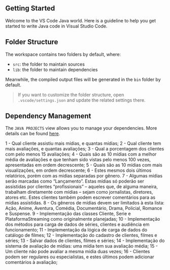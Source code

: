 ## Getting Started

Welcome to the VS Code Java world. Here is a guideline to help you get started to write Java code in Visual Studio Code.

## Folder Structure

The workspace contains two folders by default, where:

- `src`: the folder to maintain sources
- `lib`: the folder to maintain dependencies

Meanwhile, the compiled output files will be generated in the `bin` folder by default.

> If you want to customize the folder structure, open `.vscode/settings.json` and update the related settings there.

## Dependency Management

The `JAVA PROJECTS` view allows you to manage your dependencies. More details can be found [here](https://github.com/microsoft/vscode-java-dependency#manage-dependencies).






1 - Qual cliente assistiu mais mídias, e quantas mídias;
2 - Qual cliente tem mais avaliações, e quantas avaliações;
3 - Qual a porcentagem dos clientes com pelo menos 15 avaliações;
4 - Quais são as 10 mídias com a melhor média de avaliações e que tenham sido vistas pelo menos 100 vezes, apresentadas em ordem decrescente;
5 - Quais são as 10 mídias com mais visualizações, em ordem decrescente;
6 - Estes mesmos dois últimos relatórios, porém com as mídias separadas por gênero.
7 - Algumas mídias serão marcadas como “Lançamento”. Estas mídias só poderão ser assistidas por clientes “profissionais” – aqueles que, de alguma maneira, trabalham diretamente com mídias – sejam como jornalistas, diretores, atores etc. Estes clientes também podem escrever comentários para as mídias assistidas.
8 - Os gêneros de mídias devem ser limitados à esta lista: Ação, Anime, Aventura, Comédia, Documentário, Drama, Policial, Romance e Suspense.
9 - Implementação das classes Cliente, Serie e PlataformaStreaming como originalmente planejadas;
10 - Implementação dos métodos para carga de dados de séries, clientes e audiência em funcionamento;
11 - Implementação da lógica de carga de dados do catálogo de filmes;
12 - Implementação do cadastro de clientes, filmes e séries;
13 - Salvar dados de clientes, filmes e séries;
14 - Implementação do sistema de avaliação de mídias: uma mídia tem sua avaliação média;
15 - Um cliente não pode avaliar a mesma mídia duas vezes;
16 - Clientes podem ser regulares ou especialistas, e estes últimos podem adicionar comentários à avaliação;
